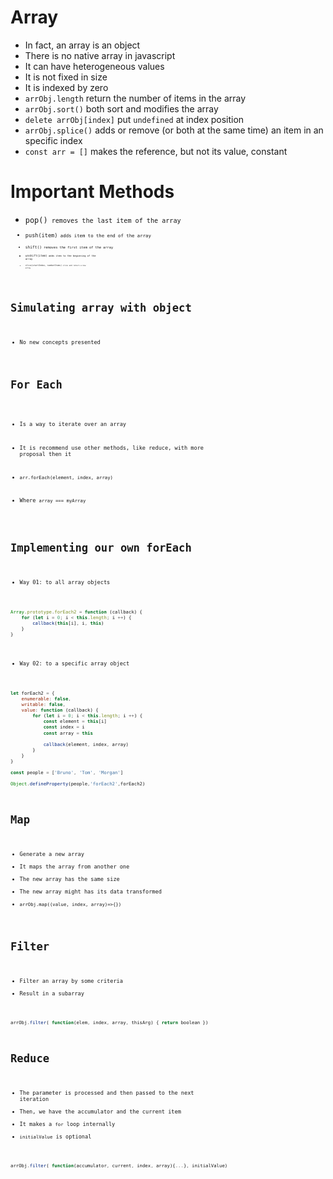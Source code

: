 # Array

- In fact, an array is an object
- There is no native array in javascript
- It can have heterogeneous values
- It is not fixed in size
- It is indexed by zero
- <code>arrObj.length</code> return the number of items in the array
- <code>arrObj.sort()</code> both sort and modifies the array
- <code>delete arrObj[index]</code> put <code>undefined</code> at index position
- <code>arrObj.splice()</code> adds or remove (or both at the same time) an item in an specific index
- <code>const arr = []</code> makes the reference, but not its value, constant

# Important Methods

- <code>pop()<code/> removes the last item of the array
- <code>push(item)<code/> adds item to the end of the array
- <code>shift()<code/> removes the first item of the array
- <code>unshift(item)<code/> adds item to the beginning of the array
- <code>slice(startIndex, numberItems)<code/> slice and return a new array

# Simulating array with object

- No new concepts presented


# For Each

- Is a way to iterate over an array

- It is recommend use other methods, like reduce, with more proposal then it

- <code>arr.forEach(element, index, array)</code>

- Where <code>array === myArray</code>

# Implementing our own forEach

- Way 01: to all array objects
```javascript
Array.prototype.forEach2 = function (callback) {
	for (let i = 0; i < this.length; i ++) {
		callback(this[i], i, this)
	}
}
```

- Way 02: to a specific array object
```javascript
let forEach2 = {
	enumerable: false,
	writable: false,
	value: function (callback) {
		for (let i = 0; i < this.length; i ++) {
			const element = this[i]
			const index = i
			const array = this

			callback(element, index, array)
		}
	}
}

const people = ['Bruno', 'Tom', 'Morgan']

Object.defineProperty(people,'forEach2',forEach2)
```

# Map

- Generate a new array
- It maps the array from another one
- The new array has the same size
- The new array might has its data transformed
- <code>arrObj.map((value, index, array)=>{})</code>

# Filter

- Filter an array by some criteria
- Result in a subarray
```javascript
arrObj.filter( function(elem, index, array, thisArg) { return boolean })
```

# Reduce

- The parameter is processed and then passed to the next iteration
- Then, we have the accumulator and the current item
- It makes a <code>for</code> loop internally
- <code>initialValue</code> is optional

```javascript
arrObj.filter( function(accumulator, current, index, array){...}, initialValue)
```